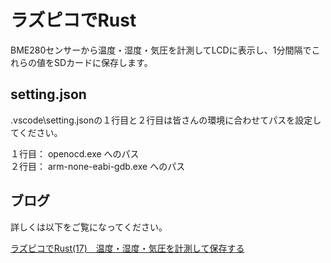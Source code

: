 # ラズピコでRust

BME280センサーから温度・湿度・気圧を計測してLCDに表示し、1分間隔でこれらの値をSDカードに保存します。

## setting.json

.vscode\setting.jsonの１行目と２行目は皆さんの環境に合わせてパスを設定してください。
  
１行目： openocd.exe へのパス  
２行目： arm-none-eabi-gdb.exe へのパス

## ブログ

詳しくは以下をご覧になってください。

[ラズピコでRust(17)　温度・湿度・気圧を計測して保存する](https://moons.link/pico/post-1487/)

